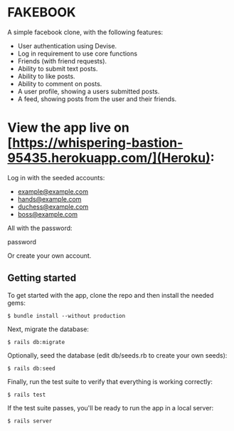 # FAKEBOOK

A simple facebook clone, with the following features:

* User authentication using Devise.
* Log in requirement to use core functions
* Friends (with friend requests).
* Ability to submit text posts.
* Ability to like posts.
* Ability to comment on posts.
* A user profile, showing a users submitted posts.
* A feed, showing posts from the user and their friends.

# View the app live on [https://whispering-bastion-95435.herokuapp.com/](Heroku):

Log in with the seeded accounts:

* example@example.com
* hands@example.com
* duchess@example.com
* boss@example.com

All with the password:

password

Or create your own account.

## Getting started

To get started with the app, clone the repo and then install the needed gems:

```
$ bundle install --without production
```

Next, migrate the database:

```
$ rails db:migrate
```

Optionally, seed the database (edit db/seeds.rb to create your own seeds):

```
$ rails db:seed
```

Finally, run the test suite to verify that everything is working correctly:

```
$ rails test
```

If the test suite passes, you'll be ready to run the app in a local server:

```
$ rails server
